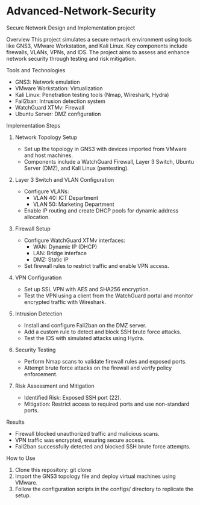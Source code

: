 # Advanced-Network-Security
Secure Network Design and Implementation project

Overview
This project simulates a secure network environment using tools like GNS3, VMware Workstation, and Kali Linux. Key components include firewalls, VLANs, VPNs, and IDS. The project aims to assess and enhance network security through testing and risk mitigation.

Tools and Technologies
- GNS3: Network emulation
- VMware Workstation: Virtualization
- Kali Linux: Penetration testing tools (Nmap, Wireshark, Hydra)
- Fail2ban: Intrusion detection system
- WatchGuard XTMv: Firewall
- Ubuntu Server: DMZ configuration

Implementation Steps
1. Network Topology Setup
   - Set up the topology in GNS3 with devices imported from VMware and host machines.
   - Components include a WatchGuard Firewall, Layer 3 Switch, Ubuntu Server (DMZ), and Kali Linux (pentesting).

2. Layer 3 Switch and VLAN Configuration
   - Configure VLANs:
     - VLAN 40: ICT Department
     - VLAN 50: Marketing Department
   - Enable IP routing and create DHCP pools for dynamic address allocation.

3. Firewall Setup
   - Configure WatchGuard XTMv interfaces:
     - WAN: Dynamic IP (DHCP)
     - LAN: Bridge interface
     - DMZ: Static IP
   - Set firewall rules to restrict traffic and enable VPN access.

4. VPN Configuration
   - Set up SSL VPN with AES and SHA256 encryption.
   - Test the VPN using a client from the WatchGuard portal and monitor encrypted traffic with Wireshark.

5. Intrusion Detection
   - Install and configure Fail2ban on the DMZ server.
   - Add a custom rule to detect and block SSH brute force attacks.
   - Test the IDS with simulated attacks using Hydra.

6. Security Testing
   - Perform Nmap scans to validate firewall rules and exposed ports.
   - Attempt brute force attacks on the firewall and verify policy enforcement.

7. Risk Assessment and Mitigation
   - Identified Risk: Exposed SSH port (22).
   - Mitigation: Restrict access to required ports and use non-standard ports.

Results
- Firewall blocked unauthorized traffic and malicious scans.
- VPN traffic was encrypted, ensuring secure access.
- Fail2ban successfully detected and blocked SSH brute force attempts.

How to Use
1. Clone this repository:
   git clone <repository-url>
2. Import the GNS3 topology file and deploy virtual machines using VMware.
3. Follow the configuration scripts in the configs/ directory to replicate the setup.
